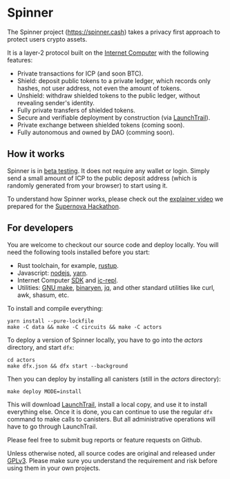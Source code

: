 # Spinner

The Spinner project (https://spinner.cash) takes a privacy first approach to protect users crypto assets.

It is a layer-2 protocol built on the [Internet Computer] with the following features:

- Private transactions for ICP (and soon BTC).
- Shield: deposit public tokens to a private ledger, which records only hashes, not user address, not even the amount of tokens.
- Unshield: withdraw shielded tokens to the public ledger, without revealing sender's identity.
- Fully private transfers of shielded tokens.
- Secure and verifiable deployment by construction (via [LaunchTrail]).
- Private exchange between shielded tokens (coming soon).
- Fully autonomous and owned by DAO (comming soon).

## How it works

Spinner is in [beta testing](https://spnr.app).
It does not require any wallet or login.
Simply send a small amount of ICP to the public deposit address (which is randomly generated from your browser) to start using it.

To understand how Spinner works, please check out the [explainer video](https://vimeo.com/722805939) we prepared for the [Supernova Hackathon](https://devpost.com/software/spinner-cash).

## For developers

You are welcome to checkout our source code and deploy locally.
You will need the following tools installed before you start:

- Rust toolchain, for example, [rustup].
- Javascript: [nodejs], [yarn].
- Internet Computer [SDK] and [ic-repl].
- Utilities: [GNU make], [binaryen], [jq], and other standard utilities like curl, awk, shasum, etc.

To install and compile everything:

```
yarn install --pure-lockfile
make -C data && make -C circuits && make -C actors
```

To deploy a version of Spinner locally, you have to go into the *actors* directory, and start `dfx`:

```
cd actors
make dfx.json && dfx start --background
```

Then you can deploy by installing all canisters (still in the *actors* directory):

```
make deploy MODE=install
```

This will download [LaunchTrail], install a local copy, and use it to install everything else.
Once it is done, you can continue to use the regular `dfx` command to make calls to canisters.
But all administrative operations will have to go through LaunchTrail.

Please feel free to submit bug reports or feature requests on Github.

Unless otherwise noted, all source codes are original and released under [GPLv3](./LICENSE).
Please make sure you understand the requirement and risk before using them in your own projects.

[rustup]: https://rustup.rs
[SDK]: https://github.com/dfinity/sdk
[GNU make]: https://www.gnu.org/software/make
[ic-repl]: https://github.com/chenyan2002/ic-repl
[binaryen]: https://github.com/WebAssembly/binaryen
[Internet Computer]: https://internetcomputer.org
[jq]: https://stedolan.github.io/jq/
[yarn]: https://yarnpkg.com/cli/node
[nodejs]: https://nodejs.org/
[LaunchTrail]: https://github.com/spinner-cash/launchtrail

